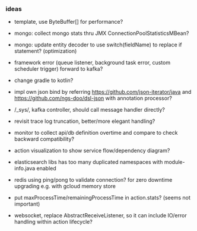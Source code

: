 ### ideas
* template, use ByteBuffer[] for performance?
* mongo: collect mongo stats thru JMX ConnectionPoolStatisticsMBean?
* mongo: update entity decoder to use switch(fieldName) to replace if statement? (optimization)
* framework error (queue listener, background task error, custom scheduler trigger) forward to kafka?

* change gradle to kotlin?
* impl own json bind by referring https://github.com/json-iterator/java and https://github.com/ngs-doo/dsl-json with annotation processor?

* /_sys/, kafka controller, should call message handler directly?
* revisit trace log truncation, better/more elegant handling?
* monitor to collect api/db definition overtime and compare to check backward compatibility?
* action visualization to show service flow/dependency diagram?

* elasticsearch libs has too many duplicated namespaces with module-info.java enabled

* redis using ping/pong to validate connection? for zero downtime upgrading e.g. with gcloud memory store
* put maxProcessTime/remainingProcessTime in action.stats? (seems not important)
* websocket, replace AbstractReceiveListener, so it can include IO/error handling within action lifecycle?
